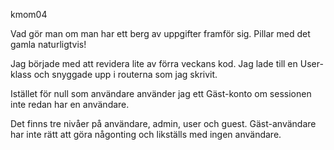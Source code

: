 kmom04

Vad gör man om man har ett berg av uppgifter framför sig. Pillar med det gamla naturligtvis!

Jag började med att revidera lite av förra veckans kod. Jag lade till en User-klass och snyggade upp i routerna som jag skrivit.

Istället för null som användare använder jag ett Gäst-konto om sessionen inte redan har en användare. 

Det finns tre nivåer på användare, admin, user och guest. Gäst-användare har inte rätt att göra någonting och likställs med ingen användare.